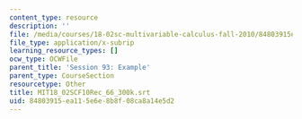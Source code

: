 ```yaml
---
content_type: resource
description: ''
file: /media/courses/18-02sc-multivariable-calculus-fall-2010/84803915ea115e6e8b8f08ca8a14e5d2_MIT18_02SCF10Rec_66_300k.vtt
file_type: application/x-subrip
learning_resource_types: []
ocw_type: OCWFile
parent_title: 'Session 93: Example'
parent_type: CourseSection
resourcetype: Other
title: MIT18_02SCF10Rec_66_300k.srt
uid: 84803915-ea11-5e6e-8b8f-08ca8a14e5d2
---
```


